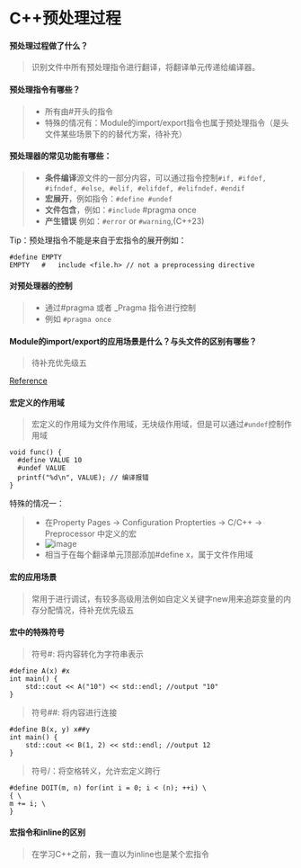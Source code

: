 # C++预处理过程

#### 预处理过程做了什么？
> 识别文件中所有预处理指令进行翻译，将翻译单元传递给编译器。

#### 预处理指令有哪些？
> - 所有由#开头的指令
> - 特殊的情况有：Module的import/export指令也属于预处理指令（是头文件某些场景下的的替代方案，待补充）

#### 预处理器的常见功能有哪些：
> - **条件编译**源文件的一部分内容，可以通过指令控制```#if, #ifdef, #ifndef, #else, #elif, #elifdef, #elifndef，#endif``` 
> - **宏展开**，例如指令：```#define #undef```
> - **文件包含**，例如：```#include``` #pragma once
> - **产生错误** 例如：```#error``` or ```#warning```,(C++23)

Tip：预处理指令不能是来自于宏指令的展开例如：
```
#define EMPTY
EMPTY   #   include <file.h> // not a preprocessing directive
```

#### 对预处理器的控制
> - 通过#pragma 或者 _Pragma 指令进行控制
> - 例如 ```#pragma once```


#### Module的import/export的应用场景是什么？与头文件的区别有哪些？

> 待补充优先级五

[Reference](https://en.cppreference.com/w/cpp/preprocessor)

#### 宏定义的作用域

> 宏定义的作用域为文件作用域，无块级作用域，但是可以通过```#undef```控制作用域
```
void func() {
  #define VALUE 10
  #undef VALUE
  printf("%d\n", VALUE); // 编译报错
}
```
特殊的情况一：
> - 在Property Pages -> Configuration Propterties -> C/C++ -> Preprocessor 中定义的宏
> - ![image](https://github.com/user-attachments/assets/0e3e71ea-6d67-43ca-ba03-53eba34c32ff)
> - 相当于在每个翻译单元顶部添加#define x，属于文件作用域

#### 宏的应用场景

> 常用于进行调试，有较多高级用法例如自定义关键字new用来追踪变量的内存分配情况，待补充优先级五

#### 宏中的特殊符号
> 符号#: 将内容转化为字符串表示
```
#define A(x) #x
int main() {
    std::cout << A("10") << std::endl; //output "10"
}
```
> 符号##: 将内容进行连接
```
#define B(x, y) x##y
int main() {
    std::cout << B(1, 2) << std::endl; //output 12
}
```
> 符号/：将空格转义，允许宏定义跨行
```
#define DOIT(m, n) for(int i = 0; i < (n); ++i) \
{ \
m += i; \
}
```

#### 宏指令和inline的区别

> 在学习C++之前，我一直以为inline也是某个宏指令
> 


